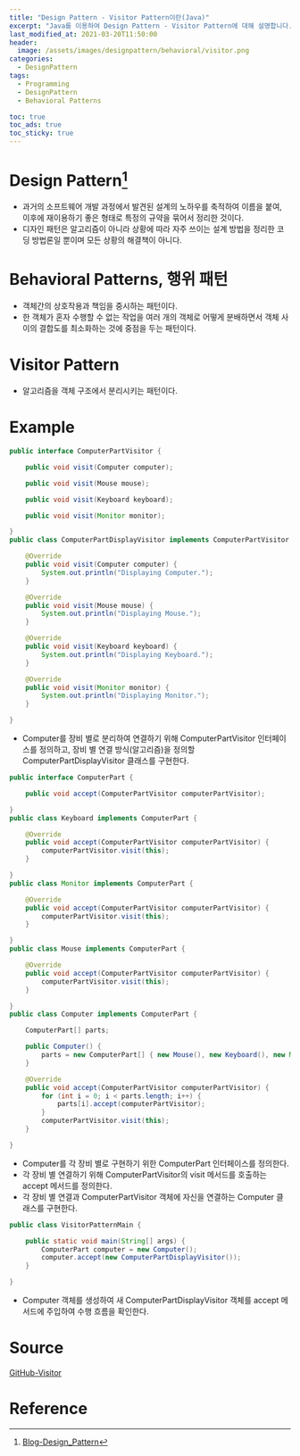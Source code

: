 ```yaml
---
title: "Design Pattern - Visitor Pattern이란(Java)"
excerpt: "Java를 이용하여 Design Pattern - Visitor Pattern에 대해 설명합니다."
last_modified_at: 2021-03-20T11:50:00
header:
  image: /assets/images/designpattern/behavioral/visitor.png
categories:
  - DesignPattern
tags:
  - Programming
  - DesignPattern
  - Behavioral Patterns

toc: true
toc_ads: true
toc_sticky: true
---
```

# Design Pattern[^DesignPattern]
- 과거의 소프트웨어 개발 과정에서 발견된 설계의 노하우를 축적하여 이름을 붙여, 이후에 재이용하기 좋은 형태로 특정의 규약을 묶어서 정리한 것이다.
- 디자인 패턴은 알고리즘이 아니라 상황에 따라 자주 쓰이는 설계 방법을 정리한 코딩 방법론일 뿐이며 모든 상황의 해결책이 아니다.

# Behavioral Patterns, 행위 패턴
- 객체간의 상호작용과 책임을 중시하는 패턴이다.
- 한 객체가 혼자 수행할 수 없는 작업을 여러 개의 객체로 어떻게 분배하면서 객체 사이의 결합도를 최소화하는 것에 중점을 두는 패턴이다.

# Visitor Pattern
- 알고리즘을 객체 구조에서 분리시키는 패턴이다.

# Example
```java
public interface ComputerPartVisitor {

	public void visit(Computer computer);

	public void visit(Mouse mouse);

	public void visit(Keyboard keyboard);

	public void visit(Monitor monitor);

}
public class ComputerPartDisplayVisitor implements ComputerPartVisitor {

	@Override
	public void visit(Computer computer) {
		System.out.println("Displaying Computer.");
	}

	@Override
	public void visit(Mouse mouse) {
		System.out.println("Displaying Mouse.");
	}

	@Override
	public void visit(Keyboard keyboard) {
		System.out.println("Displaying Keyboard.");
	}

	@Override
	public void visit(Monitor monitor) {
		System.out.println("Displaying Monitor.");
	}

}
```

- Computer를 장비 별로 분리하여 연결하기 위해 ComputerPartVisitor 인터페이스를 정의하고, 장비 별 연결 방식(알고리즘)을 정의할 ComputerPartDisplayVisitor 클래스를 구현한다.

```java
public interface ComputerPart {

	public void accept(ComputerPartVisitor computerPartVisitor);

}
public class Keyboard implements ComputerPart {

	@Override
	public void accept(ComputerPartVisitor computerPartVisitor) {
		computerPartVisitor.visit(this);
	}

}
public class Monitor implements ComputerPart {

	@Override
	public void accept(ComputerPartVisitor computerPartVisitor) {
		computerPartVisitor.visit(this);
	}

}
public class Mouse implements ComputerPart {

	@Override
	public void accept(ComputerPartVisitor computerPartVisitor) {
		computerPartVisitor.visit(this);
	}

}
public class Computer implements ComputerPart {

	ComputerPart[] parts;

	public Computer() {
		parts = new ComputerPart[] { new Mouse(), new Keyboard(), new Monitor() };
	}

	@Override
	public void accept(ComputerPartVisitor computerPartVisitor) {
		for (int i = 0; i < parts.length; i++) {
			parts[i].accept(computerPartVisitor);
		}
		computerPartVisitor.visit(this);
	}

}
```

- Computer를 각 장비 별로 구현하기 위한 ComputerPart 인터페이스를 정의한다.
- 각 장비 별 연결하기 위해 ComputerPartVisitor의 visit 메서드를 호출하는 accept 메서드를 정의한다.
- 각 장비 별 연결과 ComputerPartVisitor 객체에 자신을 연결하는 Computer 클래스를 구현한다.

```java
public class VisitorPatternMain {

	public static void main(String[] args) {
		ComputerPart computer = new Computer();
		computer.accept(new ComputerPartDisplayVisitor());
	}

}

```

- Computer 객체를 생성하여 새 ComputerPartDisplayVisitor 객체를 accept 메서드에 주입하여 수행 흐름을 확인한다.

# Source
[GitHub-Visitor](https://github.com/GracefulSoul/Sample/tree/master/src/main/java/gracefulsoul/designpattern/behavioral/visitor)

# Reference
[^DesignPattern]: [Blog-Design_Pattern](../designpattern)